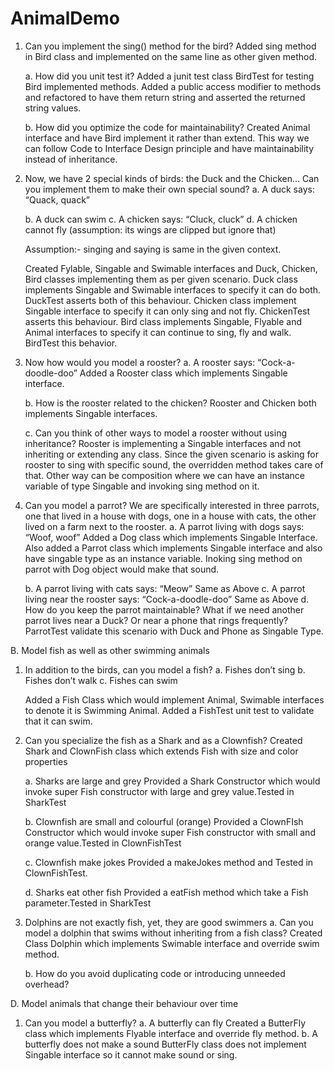 # AnimalDemo
1. Can you implement the sing() method for the bird?
    Added sing method in Bird class and implemented on the same line as other given method.
    
    a. How did you unit test it?
       Added a junit test class BirdTest for testing Bird implemented methods. 
       Added a public access modifier to methods and refactored to have them return string and asserted the returned 
       string values.
       
    b. How did you optimize the code for maintainability?
        Created Animal interface and have Bird implement it rather than extend.
        This way we can follow Code to Interface Design principle and have maintainability instead of inheritance.


2. Now, we have 2 special kinds of birds: the Duck and the Chicken... Can you implement them to make their own special sound?
    a. A duck says: “Quack, quack”

    b. A duck can swim
    c. A chicken says: “Cluck, cluck”
    d. A chicken cannot fly (assumption: its wings are clipped but ignore that)

    Assumption:- singing and saying is same in the given context.

    Created Fylable, Singable and Swimable interfaces and Duck, Chicken, Bird classes implementing them as per given scenario.
    Duck class implements Singable and Swimable interfaces to specify it can do both. DuckTest asserts both of this behaviour.
    Chicken class implement Singable interface to specify it can only sing and not fly. ChickenTest asserts this behaviour.
    Bird class implements Singable, Flyable and Animal interfaces to specify it can continue to sing, fly and walk. BirdTest
    this behavior.


3. Now how would you model a rooster?
    a. A rooster says: “Cock-a-doodle-doo”
    Added a Rooster class which implements Singable interface.

    b. How is the rooster related to the chicken?
    Rooster and Chicken both implements Singable interfaces.

    c. Can you think of other ways to model a rooster without using inheritance?
    Rooster is implementing a Singable interfaces and not inheriting or extending any class. Since the given scenario is asking
    for rooster to sing with specific sound, the overridden method takes care of that. Other way can be composition where we can
    have an instance variable of type Singable and invoking sing method on it.


4. Can you model a parrot? We are specifically interested in three parrots, one that lived in a house with dogs, one in a house
 with cats, the other lived on a farm next to the rooster.
    a. A parrot living with dogs says: “Woof, woof”
    Added a Dog class which implements Singable Interface. Also added a Parrot class which implements Singable interface
    and also have singable type as an instance variable. Inoking sing method on parrot with Dog object would make that sound.

    b. A parrot living with cats says: “Meow”
    Same as Above
    c. A parrot living near the rooster says: “Cock-a-doodle-doo”
    Same as Above
    d. How do you keep the parrot maintainable? What if we need another parrot lives near a Duck? Or near a phone that rings
     frequently?
     ParrotTest validate this scenario with Duck and Phone as Singable Type.

 B. Model fish as well as other swimming animals

1. In addition to the birds, can you model a fish?
    a. Fishes don’t sing
    b. Fishes don’t walk
    c. Fishes can swim

    Added a Fish Class which would implement Animal, Swimable interfaces to denote it is Swimming Animal.
    Added a FishTest unit test to validate that it can swim.

2. Can you specialize the fish as a Shark and as a Clownfish?
    Created Shark and ClownFish class which extends Fish with size and color properties

    a. Sharks are large and grey
    Provided a Shark Constructor which would invoke super Fish constructor with large and grey value.Tested in SharkTest

    b. Clownfish are small and colourful (orange)
    Provided a ClownFIsh Constructor which would invoke super Fish constructor with small and orange value.Tested in ClownFishTest

    c. Clownfish make jokes
    Provided a makeJokes method and Tested in ClownFishTest.

    d. Sharks eat other fish
    Provided a eatFish method which take a Fish parameter.Tested in SharkTest


 3. Dolphins are not exactly fish, yet, they are good swimmers
    a. Can you model a dolphin that swims without inheriting from a fish class?
     Created Class Dolphin which implements Swimable interface and override swim method.

    b. How do you avoid duplicating code or introducing unneeded overhead?


D. Model animals that change their behaviour over time

1. Can you model a butterfly?
    a. A butterfly can fly
    Created a ButterFly class which implements Flyable interface and override fly method.
    b. A butterfly does not make a sound
    ButterFly class does not implement Singable interface so it cannot make sound or sing.






       
    
    
